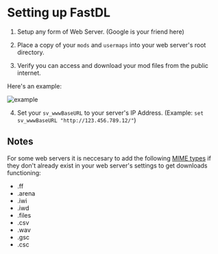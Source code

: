 # Setting up FastDL

1. Setup any form of Web Server. (Google is your friend here)

2. Place a copy of your `mods` and `usermaps` into your web server's root directory.

3. Verify you can access and download your mod files from the public internet.

Here's an example:

![example](/images/docs/server/t4/fastdl/dhHTEQo.png)

4. Set your `sv_wwwBaseURL` to your server's IP Address. (Example: `set sv_wwwBaseURL "http://123.456.789.12/"`)

## Notes
For some web servers it is neccesary to add the following [MIME types](https://developer.mozilla.org/en-US/docs/Web/HTTP/Basics_of_HTTP/MIME_types) if they don't already exist in your web server's settings to get downloads functioning:

* .ff
* .arena
* .iwi
* .iwd
* .files
* .csv
* .wav
* .gsc
* .csc
